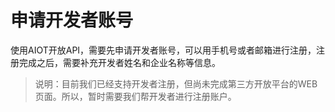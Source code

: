 # 申请开发者账号

使用AIOT开放API，需要先申请开发者账号，可以用手机号或者邮箱进行注册，注册完成之后，需要补充开发者姓名和企业名称等信息。
> 说明：目前我们已经支持开发者注册，但尚未完成第三方开放平台的WEB页面。所以，暂时需要我们帮开发者进行注册账户。